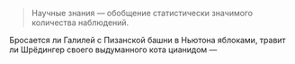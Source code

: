 > Научные знания — обобщение статистически значимого количества наблюдений.

Бросается ли Галилей с Пизанской башни в Ньютона яблоками, травит ли Шрёдингер своего выдуманного кота цианидом — 